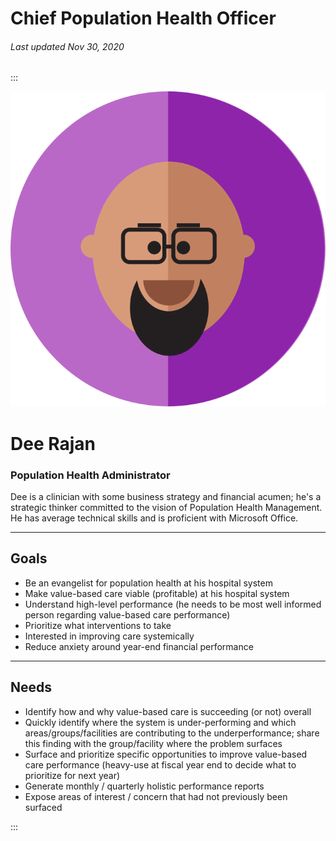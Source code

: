 # Chief Population Health Officer

###### Last updated Nov 30, 2020

:::

<div class="persona-header">

![Avatar Image](./assets/avatars/avatar68.svg)

<div>

# Dee Rajan

### Population Health Administrator

Dee is a clinician with some business strategy and financial acumen; he's a strategic thinker committed to the vision of Population Health Management. He has average technical skills and is proficient with Microsoft Office.

</div>

</div>

---

## Goals

-   Be an evangelist for population health at his hospital system
-   Make value-based care viable (profitable) at his hospital system
-   Understand high-level performance (he needs to be most well informed person regarding value-based care performance)
-   Prioritize what interventions to take
-   Interested in improving care systemically
-   Reduce anxiety around year-end financial performance

---

## Needs

-   Identify how and why value-based care is succeeding (or not) overall
-   Quickly identify where the system is under-performing and which areas/groups/facilities are contributing to the underperformance; share this finding with the group/facility where the problem surfaces
-   Surface and prioritize specific opportunities to improve value-based care performance (heavy-use at fiscal year end to decide what to prioritize for next year)
-   Generate monthly / quarterly holistic performance reports
-   Expose areas of interest / concern that had not previously been surfaced

:::
